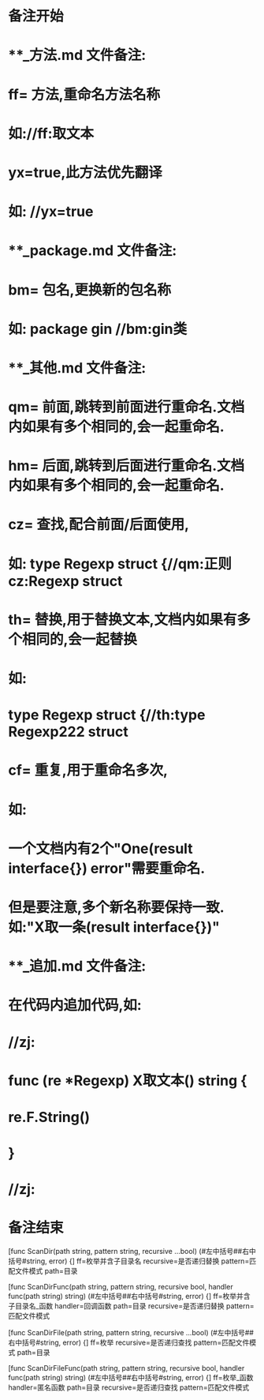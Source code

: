 # 备注开始
# **_方法.md 文件备注:
# ff= 方法,重命名方法名称
# 如://ff:取文本
#
# yx=true,此方法优先翻译
# 如: //yx=true


# **_package.md 文件备注:
# bm= 包名,更换新的包名称 
# 如: package gin //bm:gin类


# **_其他.md 文件备注:
# qm= 前面,跳转到前面进行重命名.文档内如果有多个相同的,会一起重命名.
# hm= 后面,跳转到后面进行重命名.文档内如果有多个相同的,会一起重命名.
# cz= 查找,配合前面/后面使用,
# 如: type Regexp struct {//qm:正则 cz:Regexp struct
#
# th= 替换,用于替换文本,文档内如果有多个相同的,会一起替换
# 如:
# type Regexp struct {//th:type Regexp222 struct
#
# cf= 重复,用于重命名多次,
# 如: 
# 一个文档内有2个"One(result interface{}) error"需要重命名.
# 但是要注意,多个新名称要保持一致. 如:"X取一条(result interface{})"


# **_追加.md 文件备注:
# 在代码内追加代码,如:
# //zj:
# func (re *Regexp) X取文本() string { 
#    re.F.String()
# }
# //zj:
# 备注结束

[func ScanDir(path string, pattern string, recursive ...bool) (#左中括号##右中括号#string, error) {]
ff=枚举并含子目录名
recursive=是否递归替换
pattern=匹配文件模式
path=目录

[func ScanDirFunc(path string, pattern string, recursive bool, handler func(path string) string) (#左中括号##右中括号#string, error) {]
ff=枚举并含子目录名_函数
handler=回调函数
path=目录
recursive=是否递归替换
pattern=匹配文件模式

[func ScanDirFile(path string, pattern string, recursive ...bool) (#左中括号##右中括号#string, error) {]
ff=枚举
recursive=是否递归查找
pattern=匹配文件模式
path=目录

[func ScanDirFileFunc(path string, pattern string, recursive bool, handler func(path string) string) (#左中括号##右中括号#string, error) {]
ff=枚举_函数
handler=匿名函数
path=目录
recursive=是否递归查找
pattern=匹配文件模式
